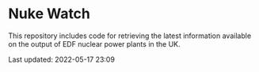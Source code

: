 # Nuke Watch

This repository includes code for retrieving the latest information available on the output of EDF nuclear power plants in the UK.

Last updated: 2022-05-17 23:09
